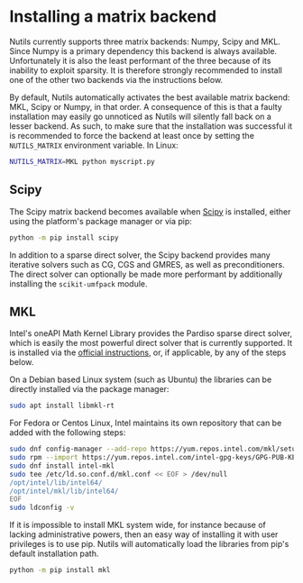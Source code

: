 # Installing a matrix backend

Nutils currently supports three matrix backends: Numpy, Scipy and MKL. Since
Numpy is a primary dependency this backend is always available. Unfortunately
it is also the least performant of the three because of its inability to
exploit sparsity. It is therefore strongly recommended to install one of the
other two backends via the instructions below.

By default, Nutils automatically activates the best available matrix backend:
MKL, Scipy or Numpy, in that order. A consequence of this is that a faulty
installation may easily go unnoticed as Nutils will silently fall back on a
lesser backend. As such, to make sure that the installation was successful it
is recommended to force the backend at least once by setting the
`NUTILS_MATRIX` environment variable. In Linux:

```sh
NUTILS_MATRIX=MKL python myscript.py
```

## Scipy

The Scipy matrix backend becomes available when [Scipy](https://www.scipy.org/)
is installed, either using the platform's package manager or via pip:

```sh
python -m pip install scipy
```

In addition to a sparse direct solver, the Scipy backend provides many
iterative solvers such as CG, CGS and GMRES, as well as preconditioners. The
direct solver can optionally be made more performant by additionally installing
the `scikit-umfpack` module.

## MKL

Intel's oneAPI Math Kernel Library provides the Pardiso sparse direct solver,
which is easily the most powerful direct solver that is currently supported. It
is installed via the [official
instructions](https://software.intel.com/oneapi/onemkl), or, if applicable, by
any of the steps below.

On a Debian based Linux system (such as Ubuntu) the libraries can be directly
installed via the package manager:

```sh
sudo apt install libmkl-rt
```

For Fedora or Centos Linux, Intel maintains its own repository that can be
added with the following steps:

```sh
sudo dnf config-manager --add-repo https://yum.repos.intel.com/mkl/setup/intel-mkl.repo
sudo rpm --import https://yum.repos.intel.com/intel-gpg-keys/GPG-PUB-KEY-INTEL-SW-PRODUCTS-2019.PUB
sudo dnf install intel-mkl
sudo tee /etc/ld.so.conf.d/mkl.conf << EOF > /dev/null
/opt/intel/lib/intel64/
/opt/intel/mkl/lib/intel64/
EOF
sudo ldconfig -v
```

If it is impossible to install MKL system wide, for instance because of lacking
administrative powers, then an easy way of installing it with user privileges
is to use pip. Nutils will automatically load the libraries from pip's default
installation path.
```sh
python -m pip install mkl
```

